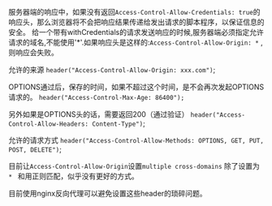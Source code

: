 服务器端的响应中，如果没有返回`Access-Control-Allow-Credentials: true`的响应头，那么浏览器将不会把响应结果传递给发出请求的脚本程序，以保证信息的安全。
给一个带有withCredentials的请求发送响应的时候,服务器端必须指定允许请求的域名,不能使用'*'.如果响应头是这样的:`Access-Control-Allow-Origin: *` ,则响应会失败。

允许的来源
`header("Access-Control-Allow-Origin: xxx.com")`; 

OPTIONS通过后，保存的时间，如果不超过这个时间，是不会再次发起OPTIONS请求的。
`header("Access-Control-Max-Age: 86400");`

另外如果是OPTIONS头的话，需要返回200（通过验证）
`header("Access-Control-Allow-Headers: Content-Type")`;

允许的请求方式
`header("Access-Control-Allow-Methods: OPTIONS, GET, PUT, POST, DELETE")`;

目前让`Access-Control-Allow-Origin`设置`multiple cross-domains`
除了设置为 `* ` 和用正则匹配，似乎没有更好的方式。

目前使用nginx反向代理可以避免设置这些header的琐碎问题。

